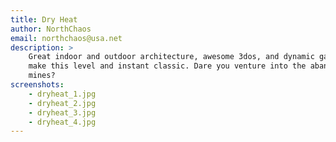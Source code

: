 ```yaml
---
title: Dry Heat
author: NorthChaos
email: northchaos@usa.net
description: >
    Great indoor and outdoor architecture, awesome 3dos, and dynamic gameplay
    make this level and instant classic. Dare you venture into the abandoned
    mines?
screenshots:
    - dryheat_1.jpg
    - dryheat_2.jpg
    - dryheat_3.jpg
    - dryheat_4.jpg
---
```

